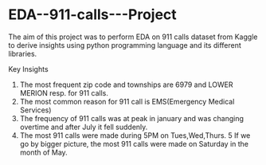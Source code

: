 # EDA--911-calls---Project

The aim of this project was to perform EDA on 911 calls dataset from Kaggle to derive insights using python programming language and its different libraries.

Key Insights
1. The most frequent zip code and townships are 6979 and LOWER MERION resp. for 911 calls.
2. The most common reason for 911 call is EMS(Emergency Medical Services)
3. The frequency of 911 calls was at peak in january and was changing overtime and after July it fell suddenly.
4. The most 911 calls were made during 5PM on Tues,Wed,Thurs.
5 If we go by bigger picture, the most 911 calls were made on Saturday in the month of May.
